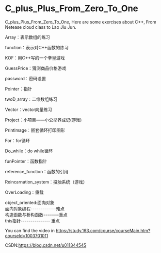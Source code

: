 # C_plus_Plus_From_Zero_To_One

C_plus_Plus_From_Zero_To_One,
Here are some exercises about C++,
From Netease cloud class to Lao Jiu Jun.

Array：表示数组的练习

function：表示对C++函数的练习

KOF：用C++写的一个拳皇游戏

GuessPrice：猜测商品价格游戏

password：密码设置

Pointer：指针

twoD_array：二维数组练习

Vector：vector向量练习

Project：小项目——小公举养成记(游戏)

PrintImage：嵌套循环打印图形

For：for循环

Do_while：do while循环

funPointer：函数指针

reference_function：函数的引用

Reincarnation_system：投胎系统（游戏）

OverLoading：重载

object_oriented:面向对象     
面向对象编程-------------难点    
构造函数与析构函数--------重点    
this指针--------------- 重点  

You can find the video in https://study.163.com/course/courseMain.htm?courseId=1003701011

CSDN:https://blog.csdn.net/u011344545
